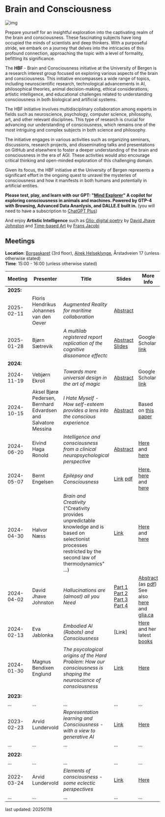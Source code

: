 # Brain and Consciousness

![img](./profile/HBFlogo.png)

Prepare yourself for an insightful exploration into the captivating realm of the brain and consciousness. These fascinating subjects have long occupied the minds of scientists and deep thinkers. With a purposeful stride, we embark on a journey that delves into the intricacies of this profound connection, approaching the topic with a level of formality, befitting its significance.

The **HBF** - Brain and Consciousness initiative at the University of Bergen is a research interest group focused on exploring various aspects of the brain and consciousness. This initiative encompasses a wide range of topics, including neuroscientific research, technological advancements in AI, philosophical theories, animal decision-making, ethical considerations, artistic intelligence, and educational challenges related to understanding consciousness in both biological and artificial systems.

The HBF initiative involves multidisciplinary collaboration among experts in fields such as neuroscience, psychology, computer science, philosophy, art, and other relevant disciplines. This type of research is crucial for advancing our understanding of consciousness, which remains one of the most intriguing and complex subjects in both science and philosophy.

The initiative engages in various activities such as organizing seminars, discussions, research projects, and disseminating talks and presentations on GitHub and elsewhere to foster a deeper understanding of the brain and consciousness in the era of AGI. These activities would also encourage critical thinking and open-minded exploration of this challenging domain.

Given its focus, the HBF initiative at the University of Bergen represents a significant effort in the ongoing quest to unravel the mysteries of consciousness and how it manifests in both humans and potentially in artificial entities.


**Please test, play, and learn with our GPT: "[Mind Explorer](https://chat.openai.com/g/g-0Xyu4evBZ-mind-explorer)" A copilot for exploring consciousness in animals and machines. Powered by GTP-4 with Browsing, Advanced Data Ananlysis, and DALLE.E built in.**  (you will need to have a subscription to [ChatGPT Plus](https://openai.com/blog/chatgpt-plus))

And enjoy **Artistic Intelligence** such as [Glio: digital poetry](https://player.vimeo.com/video/878118010?h=28f185442d) by [David Jhave Johnston](https://en.wikipedia.org/wiki/David_Jhave_Johnston) and [Time-based Art](https://www.fransjacobi.net) by [Frans Jacobi](https://www.uib.no/en/persons/Frans.Jacobi)

## Meetings

**Location**: [Borgaskaret](https://rom.app.uib.no/romInfo/q.php/401/3F15) (3rd floor), [Alrek Helseklynge](https://alrekhelseklynge.no), Årstadveien 17  (unless otherwise stated)<br>
**Time**: 15:00 - 16:00 (unless otherwise stated)<br>

| Meeting  | Presenter | Title   | Slides | More Info |
|----------|-----------|---------|--------|-----------|
| **2025:**    |     |     |      |        |
| 2025-02-11 | Floris Hendrikus Johannes van den Oever    | _Augmented Reality for maritime collaboration_ | [Abstract](https://github.com/Brain-and-Consciousness/HBF/blob/main/hbf-meeting-2025-02-11/README.md)<br>|
| 2025-01-28 | Bjørn Sætrevik    | _A multilab registered report replication of the cognitive dissonance effectc_ | [Abstract](https://github.com/Brain-and-Consciousness/HBF/blob/main/hbf-meeting-2025-01-28/README.md)<br>[Slides](https://github.com/Brain-and-Consciousness/HBF/blob/main/hbf-meeting-2025-01-28/assets/Registered_report_replication_of_cognitive_dissonance.pdf)| Google Scholar [link](https://scholar.google.com/citations?user=8q6y7C8AAAAJ&hl=en)
| **2024:**    |     |     |      |        |
| 2024-11-19 | Vebjørn Ekroll   | _Towards more universal design in the art of magic_ | [Abstract](https://github.com/Brain-and-Consciousness/HBF/blob/main/hbf-meeting-2024-11-19/HBF_abstract_ekroll_20241119.pdf) | Google Scholar [link](https://scholar.google.com/citations?user=6MunmpMAAAAJ&hl=en) |
| 2024-10-15 | Aksel Bjørø Pedersen, Bernhard Edvardsen and Salvatore Messina    | _I Hate Myself - How self-esteem provides a lens into the conscious experience_ | [Abstract](https://github.com/Brain-and-Consciousness/HBF/blob/main/hbf-meeting-2024-10-15/HBF_abstract_pedersen_etal_20241015.pdf) | Based on [this paper](https://github.com/Brain-and-Consciousness/HBF/blob/main/hbf-meeting-2024-10-15/Pedersen_etal_J_Att_Dis_2024.pdf) |
| 2024-06-20 | Eivind Haga Ronold     | _Intelligence and consciousness from a clinical neuropsychological perspective_ | [Abstract](https://github.com/Brain-and-Consciousness/HBF/blob/main/hbf-meeting-2024-06-20/HBF_abstract_eivind_20240620.pdf) | [Here](https://scholar.google.no/citations?user=qSzf49AAAAAJ&hl=en) and [here](https://www4.uib.no/en/find-employees/Eivind.Haga.Ronold)|
| 2024-05-07 | Bernt Engelsen     | _Epilepsy and Consciousness_ | [Link](https://docs.google.com/presentation/d/e/2PACX-1vR_2UuSckdQUuyTzdve0UZ7DDcYfsxPqQ5CYtUyXwP8VwzAR7FXEK06V9KvI5u8OBBdYmM-3tEnARcG/pub?start=false&loop=false&delayms=3000) [pdf](https://github.com/Brain-and-Consciousness/HBF/blob/main/hbf-meeting-2024-05-07/assets/HBF_Consciousness_and_epilepsy_be20240507.pdf) | [Here](https://tidsskriftet.no/profil/bernt-engelsen), [here](https://tidsskriftet.no/2022/06/essay/er-hjernen-alt-vi-har-et-forsvar-empati-og-populaervitenskapelig-nevrolitteratur) and [here](https://www.ark.no/produkt/boker/fagboker/med-skrablikk-pa-hjernen-9788284030647)|
| 2024-04-30 | Halvor Næss     | _Brain and Creativity_ <br>("Creativity provides unpredictable knowledge and is based on selectionist processes restricted by the second law of thermodynamics" ...) | [Link](https://github.com/Brain-and-Consciousness/HBF/blob/main/hbf-meeting-2024-04-30/assets/Kreativitet_og_hjernen_hn20240430_ppt.pdf) | [Here](https://no.wikipedia.org/wiki/Halvor_N%C3%A6ss_(nevrolog)) and [here](https://scholar.google.no/citations?user=IxinAX4AAAAJ&hl=no)|
| 2024-04-02 | David Jhave Johnston      | _Hallucinations are (almost) all you Need_  | [Part 1](https://github.com/Brain-and-Consciousness/HBF/blob/main/hbf-meeting-2024-04-02/assets/HallucinationsAre(almost)Enough-Jhave-April2nd2024_part1.pdf)<br>[Part 2](https://github.com/Brain-and-Consciousness/HBF/blob/main/hbf-meeting-2024-04-02/assets/HallucinationsAre(almost)Enough-Jhave-April2nd2024_part2.pdf)<br>[Part 3](https://github.com/Brain-and-Consciousness/HBF/blob/main/hbf-meeting-2024-04-02/assets/HallucinationsAre(almost)Enough-Jhave-April2nd2024_part3.pdf)<br>[Part 4](https://github.com/Brain-and-Consciousness/HBF/blob/main/hbf-meeting-2024-04-02/assets/HallucinationsAre(almost)Enough-Jhave-April2nd2024_part4.pdf) | [Abstract](https://github.com/Brain-and-Consciousness/HBF/blob/main/hbf-meeting-2024-04-02/README.md) (as [pdf](https://github.com/Brain-and-Consciousness/HBF/blob/main/hbf-meeting-2024-04-02/assets/HBF-Jhave-abstract-20240402.pdf))<br> See also [here](https://en.wikipedia.org/wiki/David_Jhave_Johnston)  and [glia.ca](https://glia.ca) |
| 2024-02-13 | Eva Jablonka     | _Embodied AI (Robots) and Consciousness_  | [Link] | [Here](https://en.wikipedia.org/wiki/Eva_Jablonka)  and her latest [books](https://www.goodreads.com/author/list/395825.Eva_Jablonka)|
| 2024-01-30 | Magnus Bendixen Englund     | _The psycological origins of the Hard Problem: How our consciousness is shaping the neuroscience of consciousness_ | [Link](https://docs.google.com/presentation/d/14a_wJUqHPWZh_hNJ0BrnfpZIiNZIVPB_jhttmKMyszQ/pub?start=false&loop=false&delayms=60000) | [Here](https://github.com/Brain-and-Consciousness/HBF/blob/main/hbf-meeting-2024-01-30/README.md#talk-by-magnus-bendixen-englund) |
|              |           |         |        |          |
| **2023:**    |           |         |        |          |
| ...      | ...       | ...     | ...    | ...       |
| 2023-02-23 | Arvid Lundervold     | _Representation learning and Consciousness - with a view to generative AI_ | [Link](https://docs.google.com/presentation/d/e/2PACX-1vRvtQnpOaO8L26ywjpNo4cJOSuFQiqCUq92xLqb_VP1TjDCLGa9u3b1ewMzwI6FyzPRuVJKHkddr2Vt/pub?start=false&loop=false&delayms=3000) | [Here](https://github.com/arvidl/consciousness-explore) |
| ...      | ...       | ...     | ...    | ...       |
|              |           |         |        |          |
| **2022:**    |           |         |        |          |
| ...      | ...       | ...     | ...    | ...       |
| 2022-03-24 | Arvid Lundervold     | _Elements of consciousness - some eclectic perspectives_ | [Link](https://docs.google.com/presentation/d/e/2PACX-1vTvLfxaHHsnOLUBGkaoLNMvAhtMdHCUYkaTTq-4yKD1LtOGvOoewnWiY8Ub6o4trVWeend1ghVZlzBn/pub?start=false&loop=false&delayms=3000) | [Here](https://github.com/arvidl/consciousness-explore) |
| ...      | ...       | ...     | ...    | ...       |


<!--

<iframe title="vimeo-player" src="https://player.vimeo.com/video/878118010?h=28f185442d" width="640" height="360" frameborder="0"    allowfullscreen></iframe>

The intricacies of how the brain gives rise to consciousness remain a profound mystery within the vast landscape of scientific inquiry. Esteemed scientists passionately pursue a deeper understanding of this enigmatic relationship, employing rigorous methodologies and diligent inquiry to illuminate this extraordinary phenomenon.

A prevailing theory posits that consciousness emerges from the intricacies of neural connectivity within the brain. According to this line of thought, consciousness is not confined to a singular region but emerges from the orchestrated interplay of neural activity across diverse areas. This emergent property of the brain, built upon the remarkable network of neurons, enables the rich tapestry of conscious experiences.

Another compelling avenue of exploration delves into the intricate interplay between consciousness and the unconscious mind. It has been postulated that the hidden processes occurring within the recesses of the unconscious realm profoundly influence our conscious experiences. These unseen mechanisms, guided by intricate neural patterns, sculpt our reality in ways we are only beginning to comprehend.

As we embark upon this intellectual odyssey, we recognize that the exploration of the brain and consciousness is a scholarly pursuit that demands the utmost rigor and reasoned inquiry. By embracing scientific advancements (including AI) and philosophical discourse, we inch closer to unraveling the profound mysteries within the human mind.

Throughout this scholarly journey, we maintain the utmost respect for the complexity of the subject matter. We acknowledge the enduring fascination that the brain and consciousness hold for academia and seek to contribute to that body of knowledge with a steadfast commitment to intellectual rigor.

In this spirit, let us march forward, equipped with the tools of scientific inquiry, deep contemplation, and the pursuit of knowledge. Each step unveils a greater understanding of the extraordinary relationship between the brain and consciousness, forever shaping our perception of the human experience.

-->

<!--

**Here are some ideas to get you started:**

🙋‍♀️ A short introduction - what is your organization all about?
🌈 Contribution guidelines - how can the community get involved?
👩‍💻 Useful resources - where can the community find your docs? Is there anything else the community should know?
🍿 Fun facts - what does your team eat for breakfast?
🧙 Remember, you can do mighty things with the power of [Markdown](https://docs.github.com/github/writing-on-github/getting-started-with-writing-and-formatting-on-github/basic-writing-and-formatting-syntax)
-->

last updated: 20250118 

<!--

David Jhave Johnston is a digital-poet writing in emergent domains: A.I., 3D, VR, and code. Author-programmer of the multimedia human + A.I. writing art-project ReRites (Anteism Books, 2019), the theoretical-history Aesthetic Animism: Digital Poetry's Ontological Implications (MIT Press, 2016), and many online multimedia literary-art explorations at www.glia.ca. He is currently employed as an Ai-narrative researcher at the UiB Centre for Digital Narrative from August 2023-26 on a team investigating Extending Digital Narrative. 

Fundamental research in science is being transformed by a practice predominantly associated with the arts: namely hallucinations. 

This rapid [artist] overview of key scientific AI examples (that covers a year loosely defined as starting with the release of GPT-4 on March 14th, 2023) is framed by the hypothesis that fundamental research in science is being transformed by a practice predominantly associated with the arts: namely hallucinations. Hallucinations in people are conventionally associated with mental illness, drugs, and/or genius. Hallucinations in AI (mostly in large language models) have been critiqued as net-negatives: contributing to disinformation, bias, post-truth, deep-fakes, collapse of democracy, copyright theft, etc… Yet at the same time, AI hallucinations (of proteins/crystals/algorithms/circuits etc) pruned down to the feasible, are contributing to a revolutionary acceleration of scientific discoveries in numeric-algorithmic optimizations, AI hardware accelerators, reward mechanism design, non-invasive brain sensors, drug discovery, sustainable deep-tech materials, autonomous lab robotics, neuromorphic organoid computing, and mathematical reasoning. In both art and science, hallucinations are almost enough: without the pruning down to the plausible, there is just a sprawl of potentiality.

-->
